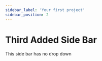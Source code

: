 ```yaml
---
sidebar_label: 'Your first project'
sidebar_position: 2
---
```


# Third Added Side Bar
This side bar has no drop down